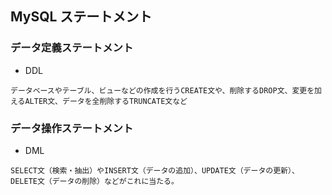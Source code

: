 ## MySQL ステートメント

### データ定義ステートメント
- DDL
```
データベースやテーブル、ビューなどの作成を行うCREATE文や、削除するDROP文、変更を加えるALTER文、データを全削除するTRUNCATE文など
```

### データ操作ステートメント
- DML
```
SELECT文（検索・抽出）やINSERT文（データの追加）、UPDATE文（データの更新）、DELETE文（データの削除）などがこれに当たる。
```